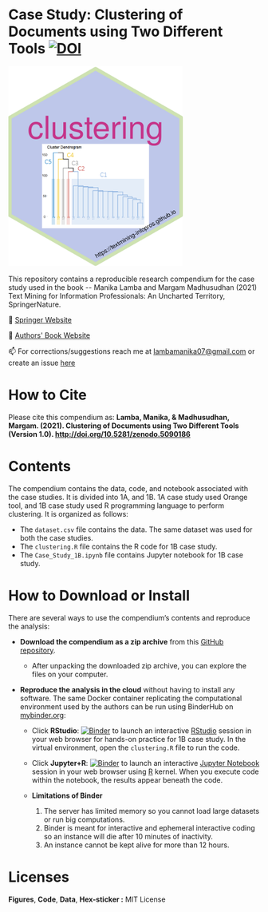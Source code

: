# Case Study: Clustering of Documents using Two Different Tools [![DOI](https://zenodo.org/badge/296729259.svg)](https://zenodo.org/badge/latestdoi/296729259) 
<img src="https://github.com/textmining-infopros/chapter1/blob/master/clustering-hex.png" width="350" height="400">



This repository contains a reproducible research compendium for the case study used in the book -- Manika Lamba and Margam Madhusudhan (2021) Text Mining for Information Professionals: An Uncharted Territory, SpringerNature. 

🔭 [Springer Website](https://www.springer.com/in/book/9783030850845)

🔭 [Authors' Book Website](https://textmining-infopros.github.io/)

📫 For corrections/suggestions reach me at lambamanika07@gmail.com or create an issue [here](https://github.com/textmining-infopros/chapter1/issues)

# How to Cite
Please cite this compendium as: **Lamba, Manika, & Madhusudhan, Margam. (2021). Clustering of Documents using Two Different Tools (Version 1.0). http://doi.org/10.5281/zenodo.5090186**

# Contents
The compendium contains the data, code, and notebook associated with the case studies. It is divided into 1A, and 1B. 1A case study used Orange tool, and 1B case study used R programming language to perform clustering. It is organized as follows:

  - The `dataset.csv` file contains the data. The same dataset was used for both the case studies.
  - The `clustering.R` file contains the R code for 1B case study.
  - The `Case_Study_1B.ipynb` file contains Jupyter notebook for 1B case study.

# How to Download or Install
There are several ways to use the compendium’s contents and reproduce
the analysis:

  - **Download the compendium as a zip archive** from this [GitHub
    repository](https://github.com/textmining-infopros/chapter1/archive/master.zip).
    
      - After unpacking the downloaded zip archive, you can explore the
        files on your computer.

  - **Reproduce the analysis in the cloud** without having to install
    any software. The same Docker container replicating the
    computational environment used by the authors can be run using
    BinderHub on [mybinder.org](https://mybinder.org/):
   
      - Click
        **RStudio**: [![Binder](http://mybinder.org/badge_logo.svg)](http://mybinder.org/v2/gh/textmining-infopros/chapter1/master?urlpath=rstudio) to launch an interactive [RStudio](https://rstudio.com/) session in your web browser for hands-on practice for 1B case study. In the virtual environment, open the `clustering.R` file to run the code.
        
       - Click
        **Jupyter+R**: [![Binder](http://mybinder.org/badge_logo.svg)](http://mybinder.org/v2/gh/textmining-infopros/chapter1/master?filepath=Case_Study_1B.ipynb) to launch an interactive [Jupyter Notebook](https://jupyter.org/) session in your web browser using [R](https://cloud.r-project.org/index.html) kernel. When you execute code 
        within the notebook, the results appear beneath the code.
       
       - **Limitations of Binder**
          1. The server has limited memory so you cannot load large datasets or run big computations.
          2. Binder is meant for interactive and ephemeral interactive coding so an instance will die after 10 minutes of inactivity.
          3. An instance cannot be kept alive for more than 12 hours.
     
# Licenses

**Figures**, **Code**, **Data**, **Hex-sticker :** MIT License
